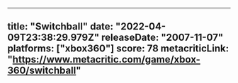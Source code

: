 
---
title: "Switchball"
date: "2022-04-09T23:38:29.979Z"
releaseDate: "2007-11-07"
platforms: ["xbox360"]
score: 78
metacriticLink: "https://www.metacritic.com/game/xbox-360/switchball"
---
